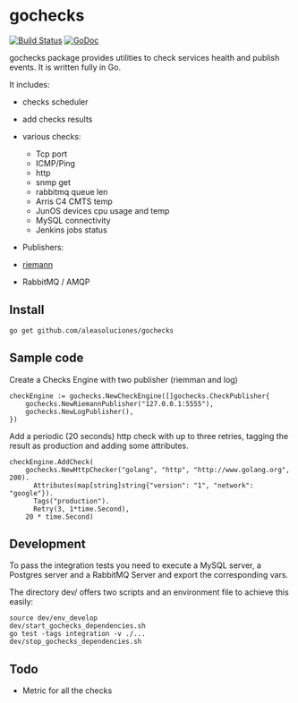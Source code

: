 # gochecks

[![Build Status](https://travis-ci.com/aleasoluciones/gochecks.svg?branch=master)](https://travis-ci.com/aleasoluciones/gochecks)
[![GoDoc](https://godoc.org/github.com/aleasoluciones/gochecks?status.png)](http://godoc.org/github.com/aleasoluciones/gochecks)

gochecks package provides utilities to check services health and publish events.
It is written fully in Go.

It includes:
 * checks scheduler
 * add checks results
 * various checks:
   * Tcp port
   * ICMP/Ping
   * http
   * snmp get
   * rabbitmq queue len
   * Arris C4 CMTS temp
   * JunOS devices cpu usage and temp
   * MySQL connectivity
   * Jenkins jobs status

 * Publishers:
  * [riemann](http://riemann.io/)
  * RabbitMQ / AMQP

## Install

```
go get github.com/aleasoluciones/gochecks
```


## Sample code

Create a Checks Engine with two publisher (riemman and log)
```
checkEngine := gochecks.NewCheckEngine([]gochecks.CheckPublisher{
    gochecks.NewRiemannPublisher("127.0.0.1:5555"),
    gochecks.NewLogPublisher(),
})
```
Add a periodic (20 seconds) http check with up to three retries, tagging the result as production and adding some attributes.
```
checkEngine.AddCheck(
    gochecks.NewHttpChecker("golang", "http", "http://www.golang.org", 200).
      Attributes(map[string]string{"version": "1", "network": "google"}).
      Tags("production").
      Retry(3, 1*time.Second),
    20 * time.Second)
```

## Development

To pass the integration tests you need to execute a MySQL server, a Postgres server and a RabbitMQ Server and export the corresponding vars.

The directory dev/ offers two scripts and an environment file to achieve this easily:

```
source dev/env_develop
dev/start_gochecks_dependencies.sh
go test -tags integration -v ./...
dev/stop_gochecks_dependencies.sh
```

## Todo
 * Metric for all the checks
